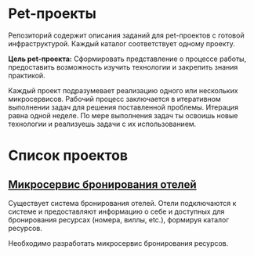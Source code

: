 Pet-проекты
===

Репозиторий содержит описания заданий для pet-проектов с готовой инфраструктурой. Каждый каталог соответствует одному проекту. 

**Цель pet-проекта:** Сформировать представление о процессе работы, предоставить возможность изучить технологии и закрепить знания практикой.

Каждый проект подразумевает реализацию одного или нескольких микросервисов. 
Рабочий процесс заключается в итеративном выполнении задач для решения поставленной проблемы. Итерация равна одной неделе. По мере выполнения задач ты освоишь новые технологии и реализуешь задачи с их использованием.  

# Список проектов

## [Микросервис бронирования отелей](./booking-microservice/README.md)

Существует система бронирования отелей. Отели подключаются к системе и предоставляют информацию о себе и доступных для бронирования ресурсах (номера, виллы, etc.), формируя каталог ресурсов.  

Необходимо разработать микросервис бронирования ресурсов.